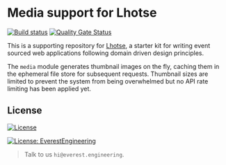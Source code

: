 # Media support for Lhotse
[![Build status](https://badge.buildkite.com/c9836e3fcc16b33997fa98a23bd25a5687b292c15788b3f1dd.svg?branch=main)](https://buildkite.com/everest-engineering/lhotse-media) [![Quality Gate Status](https://sonarcloud.io/api/project_badges/measure?project=everest-engineering_lhotse-media&metric=alert_status)](https://sonarcloud.io/dashboard?id=everest-engineering_lhotse-media)

This is a supporting repository for [Lhotse](https://github.com/everest-engineering/lhotse), a starter kit for writing event sourced web applications following domain driven design principles.

The `media` module generates thumbnail images on the fly, caching them in the ephemeral file store for 
subsequent requests. Thumbnail sizes are limited to prevent the system from being overwhelmed but no API rate limiting 
has been applied yet.


## License
[![License](https://img.shields.io/badge/License-Apache%202.0-blue.svg)](https://opensource.org/licenses/Apache-2.0)

[![License: EverestEngineering](https://img.shields.io/badge/Copyright%20%C2%A9-EVERESTENGINEERING-blue)](https://everest.engineering)

>Talk to us `hi@everest.engineering`.

